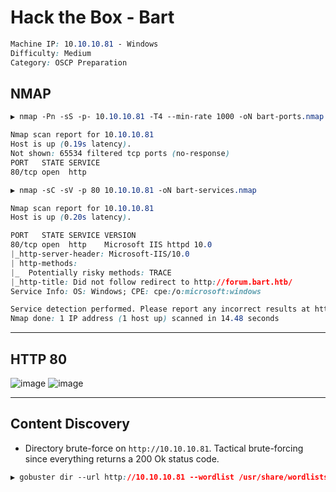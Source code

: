 # Hack the Box - Bart

```CSS
Machine IP: 10.10.10.81 - Windows
Difficulty: Medium
Category: OSCP Preparation
```

## NMAP
```CSS
▶ nmap -Pn -sS -p- 10.10.10.81 -T4 --min-rate 1000 -oN bart-ports.nmap

Nmap scan report for 10.10.10.81
Host is up (0.19s latency).
Not shown: 65534 filtered tcp ports (no-response)
PORT   STATE SERVICE
80/tcp open  http
```

```CSS
▶ nmap -sC -sV -p 80 10.10.10.81 -oN bart-services.nmap

Nmap scan report for 10.10.10.81
Host is up (0.20s latency).

PORT   STATE SERVICE VERSION
80/tcp open  http    Microsoft IIS httpd 10.0
|_http-server-header: Microsoft-IIS/10.0
| http-methods: 
|_  Potentially risky methods: TRACE
|_http-title: Did not follow redirect to http://forum.bart.htb/
Service Info: OS: Windows; CPE: cpe:/o:microsoft:windows

Service detection performed. Please report any incorrect results at https://nmap.org/submit/ .
Nmap done: 1 IP address (1 host up) scanned in 14.48 seconds
```

---

## HTTP 80
![image](https://user-images.githubusercontent.com/83878909/236593447-0affac53-e265-4702-b827-c5efcea433ec.png)
![image](https://user-images.githubusercontent.com/83878909/236593820-3e12c0f4-8a62-406b-9327-bc2a31f0dce8.png)

---

## Content Discovery
  - Directory brute-force on `http://10.10.10.81`. Tactical brute-forcing since everything returns a 200 Ok status code.
```CSS
▶ gobuster dir --url http://10.10.10.81 --wordlist /usr/share/wordlists/seclists/Discovery/Web-Content/directory-list-2.3-medium.txt --status-codes 204,301,302,307 --status-codes-blacklist "" --threads 25
```
